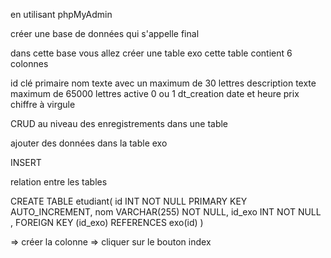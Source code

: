 en utilisant phpMyAdmin 

créer une base de données qui s'appelle final

dans cette base vous allez créer une table exo
cette table contient 6 colonnes 

id clé primaire
nom texte avec un maximum de 30 lettres
description texte maximum de 65000 lettres
active 0 ou 1 
dt_creation date et heure
prix chiffre à virgule 

CRUD au niveau des enregistrements dans une table 

ajouter des données dans la table exo 

INSERT 

relation entre les tables 


CREATE TABLE etudiant(
    id INT NOT NULL PRIMARY KEY AUTO_INCREMENT,
    nom VARCHAR(255) NOT NULL,
    id_exo INT NOT NULL ,
    FOREIGN KEY (id_exo) REFERENCES exo(id) 
)

=> créer la colonne 
=> cliquer sur le bouton index

